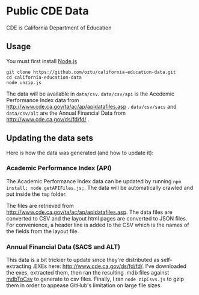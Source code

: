 # Public CDE Data
CDE is California Department of Education

## Usage
You must first install [Node.js](http://nodejs.org/)

```
git clone https://github.com/oztu/california-education-data.git
cd california-education-data
node unzip.js
```

The data will be available in `data/csv`. `data/csv/api` is the Acedemic Performance Index data from http://www.cde.ca.gov/ta/ac/ap/apidatafiles.asp . `data/csv/sacs` and `data/csv/alt` are the Annual Financial Data from http://www.cde.ca.gov/ds/fd/fd/ .

## Updating the data sets
Here is how the data was generated (and how to update it):

### Academic Performance Index (API)
The Academic Performance Index data can be updated by running `npm install; node getAPIFiles.js;`. The data will be automatically crawled and put inside the `tmp` folder.

The files are retrieved from http://www.cde.ca.gov/ta/ac/ap/apidatafiles.asp. The data files are converted to CSV and the layout html pages are converted to JSON files. For convenience, a header line is added to the CSV which is the names of the fields from the layout file.

### Annual Financial  Data (SACS and ALT)
This data is a bit trickier to update since they're distributed as self-extracting .EXEs here: http://www.cde.ca.gov/ds/fd/fd/. I've downloaded the exes, extracted them, then ran the resulting .mdb files against [mdbToCsv](https://github.com/oztu/mdbToCsv) to generate to csv files. Finally, I ran `node zipCsvs.js` to gzip them in order to appease GitHub's limitation on large file sizes.
